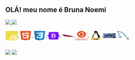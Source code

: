 ## OLÁ! meu nome é Bruna Noemi


<div>
  <a href="https://github.com/BrunaNoemi">
  <img height="180em" src="https://github-readme-stats.vercel.app/api?username=BrunaNoemi&show_icons=true&theme=dracula&include_all_commits=true&count_private=true"/>
 <img height="180em" src="https://github-readme-stats.vercel.app/api/top-langs/?username=BrunaNoemi&layout=compact&langs_count=7&theme=dracula"/>
</div>
<div style="display: inline_block"><br>
  <img align="center" alt="bruna-Js" height="30" width="40" src="https://raw.githubusercontent.com/devicons/devicon/master/icons/javascript/javascript-plain.svg">
  <img align="center" alt="bruna-HTML" height="30" width="40" src="https://raw.githubusercontent.com/devicons/devicon/master/icons/html5/html5-original.svg">
  <img align="center" alt="bruna-CSS" height="30" width="40" src="https://raw.githubusercontent.com/devicons/devicon/master/icons/css3/css3-original.svg">
  <img align="center" alt="bruna-bootstrap" height="30" width="40" src="https://raw.githubusercontent.com/devicons/devicon/master/icons/bootstrap/bootstrap-original.svg">
   <img align="center" alt="bruna-apache" height="30" width="40" src="https://raw.githubusercontent.com/devicons/devicon/master/icons/apache/apache-original.svg">
  <img align="center" alt="bruna-ubuntu" height="30" width="40" src="https://raw.githubusercontent.com/devicons/devicon/master/icons/ubuntu/ubuntu-plain-wordmark.svg">
  <img align="center" alt="bruna-linux" height="30" width="40" src="https://raw.githubusercontent.com/devicons/devicon/master/icons/linux/linux-original.svg">
  <img align="center" alt="bruna-php" height="30" width="40" src="https://raw.githubusercontent.com/devicons/devicon/master/icons/php/php-original.svg">
  <img align="center" alt="bruna-mysql" height="30" width="40" src="https://raw.githubusercontent.com/devicons/devicon/master/icons/mysql/mysql-original.svg">
</div> 
  
   ##

<div> 
  
  <a href = "mailto:brunanoemi94@gmail.com"><img src="https://img.shields.io/badge/-Gmail-%23333?style=for-the-badge&logo=gmail&logoColor=white" target="_blank"></a>
  <a href="https://www.linkedin.com/in/bruna-noemi-000160208" target="_blank"><img src="https://img.shields.io/badge/-LinkedIn-%230077B5?style=for-the-badge&logo=linkedin&logoColor=white" target="_blank"></a> 
  
 <!-- ![Snake animation](https://github.com/RAYZ-brand/RAYZ-brand/blob/output/github-contribution-grid-snake.svg)
-->
</div>

